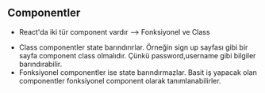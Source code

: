## Componentler
* React'da iki tür component vardır --> Fonksiyonel ve Class
- Class componentler state barındırırlar. Örneğin sign up sayfası gibi bir sayfa component class olmalıdır. Çünkü password,username gibi bilgiler barındırabilir.
- Fonksiyonel componentler ise state barındırmazlar. Basit iş yapacak olan componentler fonksiyonel component olarak tanımlanabilirler.

